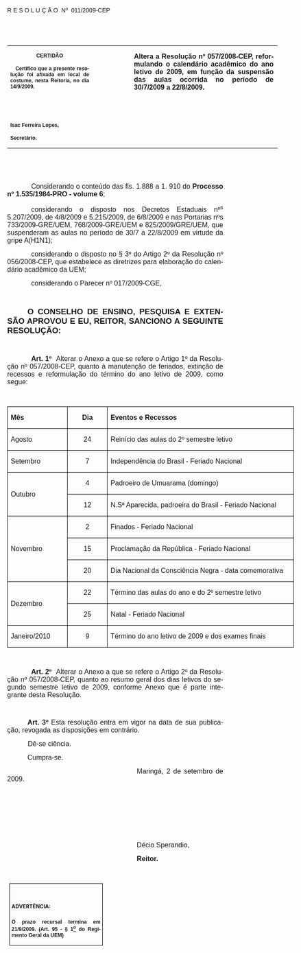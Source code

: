 <body lang=PT-BR link=blue vlink=purple style='tab-interval:35.4pt'>

<div class=Section1>

<p class=MsoTitle><span style='font-family:Arial;mso-bidi-font-family:"Times New Roman";
mso-no-proof:yes'>R E S O L U Ç Ã O<span style='mso-spacerun:yes'> 
</span>Nº<span style='mso-spacerun:yes'>  </span>011/2009-CEP<o:p></o:p></span></p>

<p class=BodyText21><span style='font-size:10.0pt;font-family:Arial;mso-bidi-font-family:
"Times New Roman";mso-no-proof:yes'><o:p>&nbsp;</o:p></span></p>

<p class=BodyText21><span style='font-size:10.0pt;font-family:Arial;mso-bidi-font-family:
"Times New Roman";mso-no-proof:yes'><o:p>&nbsp;</o:p></span></p>

<table class=MsoNormalTable border=0 cellspacing=0 cellpadding=0 width=631
 style='width:473.2pt;border-collapse:collapse;mso-padding-alt:0cm 5.4pt 0cm 5.4pt'>
 <tr style='mso-yfti-irow:0;mso-yfti-firstrow:yes;mso-yfti-lastrow:yes'>
  <td width=196 valign=top style='width:147.15pt;padding:0cm 5.4pt 0cm 5.4pt'>
  <p class=MsoNormal align=center style='text-align:center'><b
  style='mso-bidi-font-weight:normal'><span style='font-size:9.0pt;mso-bidi-font-size:
  10.0pt;font-family:Arial;mso-bidi-font-family:"Times New Roman";mso-no-proof:
  yes'>CERTIDÃO<o:p></o:p></span></b></p>
  <p class=MsoNormal style='text-align:justify'><b style='mso-bidi-font-weight:
  normal'><span style='font-size:9.0pt;mso-bidi-font-size:10.0pt;font-family:
  Arial;mso-bidi-font-family:"Times New Roman";mso-no-proof:yes'><span
  style='mso-spacerun:yes'>   </span>Certifico que a presente resolução foi
  afixada em local de costume, nesta Reitoria, no dia 14/9/2009.<o:p></o:p></span></b></p>
  <p class=MsoNormal><b style='mso-bidi-font-weight:normal'><span
  style='font-size:9.0pt;mso-bidi-font-size:10.0pt;font-family:Arial;
  mso-bidi-font-family:"Times New Roman";mso-no-proof:yes'><o:p>&nbsp;</o:p></span></b></p>
  <p class=MsoNormal><b style='mso-bidi-font-weight:normal'><span
  style='font-size:9.0pt;mso-bidi-font-size:10.0pt;font-family:Arial;
  mso-bidi-font-family:"Times New Roman";mso-no-proof:yes'><o:p>&nbsp;</o:p></span></b></p>
  <p class=MsoNormal><b style='mso-bidi-font-weight:normal'><span
  style='font-size:9.0pt;mso-bidi-font-size:10.0pt;font-family:Arial;
  mso-bidi-font-family:"Times New Roman";mso-no-proof:yes'>Isac Ferreira Lopes,<o:p></o:p></span></b></p>
  <p class=MsoNormal><b style='mso-bidi-font-weight:normal'><span
  style='font-size:9.0pt;mso-bidi-font-size:10.0pt;font-family:Arial;
  mso-bidi-font-family:"Times New Roman";mso-no-proof:yes'>Secretário.<o:p></o:p></span></b></p>
  </td>
  <td width=83 valign=top style='width:62.25pt;padding:0cm 5.4pt 0cm 5.4pt'>
  <p class=MsoNormal style='margin-right:-5.4pt'><b style='mso-bidi-font-weight:
  normal'><span style='font-size:11.0pt;mso-bidi-font-size:10.0pt;font-family:
  Arial;mso-bidi-font-family:"Times New Roman";mso-no-proof:yes'><o:p>&nbsp;</o:p></span></b></p>
  </td>
  <td width=352 valign=top style='width:263.8pt;padding:0cm 5.4pt 0cm 5.4pt'>
  <p class=MsoNormal style='margin-right:1.7pt;text-align:justify'><b
  style='mso-bidi-font-weight:normal'><span style='font-size:12.0pt;font-family:
  Arial;mso-bidi-font-family:"Times New Roman";mso-no-proof:yes'>Altera a
  Resolução nº 057/2008-CEP, reformulando o calendário acadêmico do ano letivo
  de 2009, em função da suspensão das aulas ocorrida no período de 30/7/2009 a
  22/8/2009.<o:p></o:p></span></b></p>
  </td>
 </tr>
</table>

<p class=MsoNormal style='text-align:justify;text-indent:35.45pt'><span
style='font-size:12.0pt;mso-bidi-font-size:10.0pt;font-family:Arial;mso-bidi-font-family:
"Times New Roman";mso-no-proof:yes'><o:p>&nbsp;</o:p></span></p>

<p class=MsoNormal style='text-align:justify;text-indent:35.45pt'><span
style='font-size:12.0pt;mso-bidi-font-size:10.0pt;font-family:Arial;mso-bidi-font-family:
"Times New Roman";mso-no-proof:yes'><o:p>&nbsp;</o:p></span></p>

<p class=MsoNormal style='margin-bottom:6.0pt;text-align:justify;text-indent:
41.95pt;mso-layout-grid-align:none;text-autospace:none'><span style='font-size:
12.0pt;font-family:Arial;mso-no-proof:yes'>Considerando o conteúdo das fls. <st1:metricconverter
ProductID="1.888 a" w:st="on">1.888 a</st1:metricconverter> 1. 910 do <b
style='mso-bidi-font-weight:normal'>Processo nº 1.535/1984-PRO - volume 6</b>;<o:p></o:p></span></p>

<p class=MsoNormal style='margin-bottom:6.0pt;text-align:justify;text-indent:
41.95pt;mso-layout-grid-align:none;text-autospace:none'><span style='font-size:
12.0pt;font-family:Arial;mso-no-proof:yes'>considerando o disposto nos Decretos
Estaduais nº<sup>s</sup> 5.207/2009, de 4/8/2009 e 5.215/2009, de 6/8/2009 e
nas Portarias nºs 733/2009-GRE/UEM, 768/2009-GRE/UEM e 825/2009/GRE/UEM, que
suspenderam as aulas no período de 30/7 a 22/8/2009 em virtude da gripe
A(H1N1);<o:p></o:p></span></p>

<p class=MsoNormal style='margin-bottom:6.0pt;text-align:justify;text-indent:
41.95pt;mso-layout-grid-align:none;text-autospace:none'><span style='font-size:
12.0pt;font-family:Arial;mso-no-proof:yes'>considerando o disposto no § 3º do Artigo
2º da Resolução nº 056/2008-CEP, que estabelece as diretrizes para elaboração
do calendário acadêmico da UEM;<o:p></o:p></span></p>

<p class=MsoNormal style='text-align:justify;text-indent:42.0pt;mso-layout-grid-align:
none;text-autospace:none'><span style='font-size:12.0pt;font-family:Arial;
mso-no-proof:yes'>considerando o Parecer nº 017/2009-CGE,<o:p></o:p></span></p>

<p class=MsoNormal style='text-align:justify'><span style='font-size:12.0pt;
mso-bidi-font-size:10.0pt;font-family:Arial;mso-no-proof:yes'><o:p>&nbsp;</o:p></span></p>

<p class=MsoNormal style='text-align:justify;text-indent:35.45pt'><b
style='mso-bidi-font-weight:normal'><span style='font-size:14.0pt;font-family:
Arial;mso-no-proof:yes'>O CONSELHO DE ENSINO, PESQUISA E EXTENSÃO APROVOU E EU,
REITOR, SANCIONO A SEGUINTE RESOLUÇÃO:<o:p></o:p></span></b></p>

<p class=MsoNormal style='text-align:justify;text-indent:35.45pt'><span
style='font-size:12.0pt;font-family:Arial;mso-no-proof:yes'><o:p>&nbsp;</o:p></span></p>

<p class=MsoNormal style='text-align:justify;text-indent:42.0pt;mso-layout-grid-align:
none;text-autospace:none'><b style='mso-bidi-font-weight:normal'><span
style='font-size:12.0pt;font-family:Arial;mso-no-proof:yes'>Art.&nbsp;1º</span></b><span
style='font-size:12.0pt;font-family:Arial;mso-no-proof:yes'>&nbsp;&nbsp;Alterar
o Anexo a que se refere o Artigo 1º da Resolução nº 057/2008-CEP, quanto à
manutenção de feriados, extinção de recessos e reformulação do término do ano
letivo de 2009, como segue:<o:p></o:p></span></p>

<p class=MsoNormal style='text-align:justify;text-indent:42.0pt;mso-layout-grid-align:
none;text-autospace:none'><span style='font-size:12.0pt;font-family:Arial;
mso-no-proof:yes'><o:p>&nbsp;</o:p></span></p>

<table class=MsoTableGrid border=1 cellspacing=0 cellpadding=0 width=669
 style='width:501.55pt;border-collapse:collapse;border:none;mso-border-alt:
 solid windowtext .5pt;mso-yfti-tbllook:480;mso-padding-alt:0cm 5.4pt 0cm 5.4pt;
 mso-border-insideh:.5pt solid windowtext;mso-border-insidev:.5pt solid windowtext'>
 <thead>
  <tr style='mso-yfti-irow:0;mso-yfti-firstrow:yes'>
   <td width=128 style='width:96.25pt;border:solid windowtext 1.0pt;mso-border-alt:
   solid windowtext .5pt;padding:0cm 5.4pt 0cm 5.4pt'>
   <p class=MsoNormal style='layout-grid-mode:char;text-autospace:ideograph-numeric'><b
   style='mso-bidi-font-weight:normal'><span style='font-size:12.0pt;
   font-family:Arial;mso-no-proof:yes'>Mês<o:p></o:p></span></b></p>
   </td>
   <td width=83 style='width:62.0pt;border:solid windowtext 1.0pt;border-left:
   none;mso-border-left-alt:solid windowtext .5pt;mso-border-alt:solid windowtext .5pt;
   padding:0cm 5.4pt 0cm 5.4pt'>
   <p class=MsoNormal align=center style='text-align:center;layout-grid-mode:
   char;text-autospace:ideograph-numeric'><b style='mso-bidi-font-weight:normal'><span
   style='font-size:12.0pt;font-family:Arial;mso-no-proof:yes'>Dia<o:p></o:p></span></b></p>
   </td>
   <td width=458 style='width:343.3pt;border:solid windowtext 1.0pt;border-left:
   none;mso-border-left-alt:solid windowtext .5pt;mso-border-alt:solid windowtext .5pt;
   padding:0cm 5.4pt 0cm 5.4pt'>
   <p class=MsoNormal style='layout-grid-mode:char;text-autospace:ideograph-numeric'><b
   style='mso-bidi-font-weight:normal'><span style='font-size:12.0pt;
   font-family:Arial;mso-no-proof:yes'>Eventos e Recessos<o:p></o:p></span></b></p>
   </td>
  </tr>
 </thead>
 <tr style='mso-yfti-irow:1'>
  <td width=128 style='width:96.25pt;border:solid windowtext 1.0pt;border-top:
  none;mso-border-top-alt:solid windowtext .5pt;mso-border-alt:solid windowtext .5pt;
  padding:0cm 5.4pt 0cm 5.4pt'>
  <p class=MsoNormal style='layout-grid-mode:char;text-autospace:ideograph-numeric'><span
  style='font-size:12.0pt;font-family:Arial;mso-no-proof:yes'>Agosto<o:p></o:p></span></p>
  </td>
  <td width=83 style='width:62.0pt;border-top:none;border-left:none;border-bottom:
  solid windowtext 1.0pt;border-right:solid windowtext 1.0pt;mso-border-top-alt:
  solid windowtext .5pt;mso-border-left-alt:solid windowtext .5pt;mso-border-alt:
  solid windowtext .5pt;padding:0cm 5.4pt 0cm 5.4pt'>
  <p class=MsoNormal align=center style='text-align:center;layout-grid-mode:
  char;text-autospace:ideograph-numeric'><span style='font-size:12.0pt;
  font-family:Arial;mso-no-proof:yes'>24<o:p></o:p></span></p>
  </td>
  <td width=458 style='width:343.3pt;border-top:none;border-left:none;
  border-bottom:solid windowtext 1.0pt;border-right:solid windowtext 1.0pt;
  mso-border-top-alt:solid windowtext .5pt;mso-border-left-alt:solid windowtext .5pt;
  mso-border-alt:solid windowtext .5pt;padding:0cm 5.4pt 0cm 5.4pt'>
  <p class=MsoNormal style='layout-grid-mode:char;text-autospace:ideograph-numeric'><span
  style='font-size:12.0pt;font-family:Arial;mso-no-proof:yes'>Reinício das
  aulas do 2º semestre letivo<o:p></o:p></span></p>
  </td>
 </tr>
 <tr style='mso-yfti-irow:2'>
  <td width=128 style='width:96.25pt;border:solid windowtext 1.0pt;border-top:
  none;mso-border-top-alt:solid windowtext .5pt;mso-border-alt:solid windowtext .5pt;
  padding:0cm 5.4pt 0cm 5.4pt'>
  <p class=MsoNormal style='layout-grid-mode:char;text-autospace:ideograph-numeric'><span
  style='font-size:12.0pt;font-family:Arial;mso-no-proof:yes'>Setembro<o:p></o:p></span></p>
  </td>
  <td width=83 style='width:62.0pt;border-top:none;border-left:none;border-bottom:
  solid windowtext 1.0pt;border-right:solid windowtext 1.0pt;mso-border-top-alt:
  solid windowtext .5pt;mso-border-left-alt:solid windowtext .5pt;mso-border-alt:
  solid windowtext .5pt;padding:0cm 5.4pt 0cm 5.4pt'>
  <p class=MsoNormal align=center style='text-align:center;layout-grid-mode:
  char;text-autospace:ideograph-numeric'><span style='font-size:12.0pt;
  font-family:Arial;mso-no-proof:yes'>7<o:p></o:p></span></p>
  </td>
  <td width=458 style='width:343.3pt;border-top:none;border-left:none;
  border-bottom:solid windowtext 1.0pt;border-right:solid windowtext 1.0pt;
  mso-border-top-alt:solid windowtext .5pt;mso-border-left-alt:solid windowtext .5pt;
  mso-border-alt:solid windowtext .5pt;padding:0cm 5.4pt 0cm 5.4pt'>
  <p class=MsoNormal style='layout-grid-mode:char;text-autospace:ideograph-numeric'><span
  style='font-size:12.0pt;font-family:Arial;mso-no-proof:yes'>Independência do
  Brasil - Feriado Nacional<o:p></o:p></span></p>
  </td>
 </tr>
 <tr style='mso-yfti-irow:3'>
  <td width=128 rowspan=2 style='width:96.25pt;border:solid windowtext 1.0pt;
  border-top:none;mso-border-top-alt:solid windowtext .5pt;mso-border-alt:solid windowtext .5pt;
  padding:0cm 5.4pt 0cm 5.4pt'>
  <p class=MsoNormal style='layout-grid-mode:char;text-autospace:ideograph-numeric'><span
  style='font-size:12.0pt;font-family:Arial;mso-no-proof:yes'>Outubro<o:p></o:p></span></p>
  </td>
  <td width=83 style='width:62.0pt;border-top:none;border-left:none;border-bottom:
  solid windowtext 1.0pt;border-right:solid windowtext 1.0pt;mso-border-top-alt:
  solid windowtext .5pt;mso-border-left-alt:solid windowtext .5pt;mso-border-alt:
  solid windowtext .5pt;padding:0cm 5.4pt 0cm 5.4pt'>
  <p class=MsoNormal align=center style='text-align:center;layout-grid-mode:
  char;text-autospace:ideograph-numeric'><span style='font-size:12.0pt;
  font-family:Arial;mso-no-proof:yes'>4<o:p></o:p></span></p>
  </td>
  <td width=458 style='width:343.3pt;border-top:none;border-left:none;
  border-bottom:solid windowtext 1.0pt;border-right:solid windowtext 1.0pt;
  mso-border-top-alt:solid windowtext .5pt;mso-border-left-alt:solid windowtext .5pt;
  mso-border-alt:solid windowtext .5pt;padding:0cm 5.4pt 0cm 5.4pt'>
  <p class=MsoNormal style='layout-grid-mode:char;text-autospace:ideograph-numeric'><span
  style='font-size:12.0pt;font-family:Arial;mso-no-proof:yes'>Padroeiro de
  Umuarama (domingo)<o:p></o:p></span></p>
  </td>
 </tr>
 <tr style='mso-yfti-irow:4'>
  <td width=83 style='width:62.0pt;border-top:none;border-left:none;border-bottom:
  solid windowtext 1.0pt;border-right:solid windowtext 1.0pt;mso-border-top-alt:
  solid windowtext .5pt;mso-border-left-alt:solid windowtext .5pt;mso-border-alt:
  solid windowtext .5pt;padding:0cm 5.4pt 0cm 5.4pt'>
  <p class=MsoNormal align=center style='text-align:center;layout-grid-mode:
  char;text-autospace:ideograph-numeric'><span style='font-size:12.0pt;
  font-family:Arial;mso-no-proof:yes'>12<o:p></o:p></span></p>
  </td>
  <td width=458 style='width:343.3pt;border-top:none;border-left:none;
  border-bottom:solid windowtext 1.0pt;border-right:solid windowtext 1.0pt;
  mso-border-top-alt:solid windowtext .5pt;mso-border-left-alt:solid windowtext .5pt;
  mso-border-alt:solid windowtext .5pt;padding:0cm 5.4pt 0cm 5.4pt'>
  <p class=MsoNormal style='layout-grid-mode:char;text-autospace:ideograph-numeric'><span
  style='font-size:12.0pt;font-family:Arial;mso-no-proof:yes'>N.Sª Aparecida,
  padroeira do Brasil - Feriado Nacional<o:p></o:p></span></p>
  </td>
 </tr>
 <tr style='mso-yfti-irow:5'>
  <td width=128 rowspan=3 style='width:96.25pt;border:solid windowtext 1.0pt;
  border-top:none;mso-border-top-alt:solid windowtext .5pt;mso-border-alt:solid windowtext .5pt;
  padding:0cm 5.4pt 0cm 5.4pt'>
  <p class=MsoNormal style='layout-grid-mode:char;text-autospace:ideograph-numeric'><span
  style='font-size:12.0pt;font-family:Arial;mso-no-proof:yes'>Novembro<o:p></o:p></span></p>
  </td>
  <td width=83 style='width:62.0pt;border-top:none;border-left:none;border-bottom:
  solid windowtext 1.0pt;border-right:solid windowtext 1.0pt;mso-border-top-alt:
  solid windowtext .5pt;mso-border-left-alt:solid windowtext .5pt;mso-border-alt:
  solid windowtext .5pt;padding:0cm 5.4pt 0cm 5.4pt'>
  <p class=MsoNormal align=center style='text-align:center;layout-grid-mode:
  char;text-autospace:ideograph-numeric'><span style='font-size:12.0pt;
  font-family:Arial;mso-no-proof:yes'>2<o:p></o:p></span></p>
  </td>
  <td width=458 style='width:343.3pt;border-top:none;border-left:none;
  border-bottom:solid windowtext 1.0pt;border-right:solid windowtext 1.0pt;
  mso-border-top-alt:solid windowtext .5pt;mso-border-left-alt:solid windowtext .5pt;
  mso-border-alt:solid windowtext .5pt;padding:0cm 5.4pt 0cm 5.4pt'>
  <p class=MsoNormal style='layout-grid-mode:char;text-autospace:ideograph-numeric'><span
  style='font-size:12.0pt;font-family:Arial;mso-no-proof:yes'>Finados - Feriado
  Nacional<o:p></o:p></span></p>
  </td>
 </tr>
 <tr style='mso-yfti-irow:6'>
  <td width=83 style='width:62.0pt;border-top:none;border-left:none;border-bottom:
  solid windowtext 1.0pt;border-right:solid windowtext 1.0pt;mso-border-top-alt:
  solid windowtext .5pt;mso-border-left-alt:solid windowtext .5pt;mso-border-alt:
  solid windowtext .5pt;padding:0cm 5.4pt 0cm 5.4pt'>
  <p class=MsoNormal align=center style='text-align:center;layout-grid-mode:
  char;text-autospace:ideograph-numeric'><span style='font-size:12.0pt;
  font-family:Arial;mso-no-proof:yes'>15<o:p></o:p></span></p>
  </td>
  <td width=458 style='width:343.3pt;border-top:none;border-left:none;
  border-bottom:solid windowtext 1.0pt;border-right:solid windowtext 1.0pt;
  mso-border-top-alt:solid windowtext .5pt;mso-border-left-alt:solid windowtext .5pt;
  mso-border-alt:solid windowtext .5pt;padding:0cm 5.4pt 0cm 5.4pt'>
  <p class=MsoNormal style='layout-grid-mode:char;text-autospace:ideograph-numeric'><span
  style='font-size:12.0pt;font-family:Arial;mso-no-proof:yes'>Proclamação da
  República - Feriado Nacional<o:p></o:p></span></p>
  </td>
 </tr>
 <tr style='mso-yfti-irow:7'>
  <td width=83 style='width:62.0pt;border-top:none;border-left:none;border-bottom:
  solid windowtext 1.0pt;border-right:solid windowtext 1.0pt;mso-border-top-alt:
  solid windowtext .5pt;mso-border-left-alt:solid windowtext .5pt;mso-border-alt:
  solid windowtext .5pt;padding:0cm 5.4pt 0cm 5.4pt'>
  <p class=MsoNormal align=center style='text-align:center;layout-grid-mode:
  char;text-autospace:ideograph-numeric'><span style='font-size:12.0pt;
  font-family:Arial;mso-no-proof:yes'>20<o:p></o:p></span></p>
  </td>
  <td width=458 style='width:343.3pt;border-top:none;border-left:none;
  border-bottom:solid windowtext 1.0pt;border-right:solid windowtext 1.0pt;
  mso-border-top-alt:solid windowtext .5pt;mso-border-left-alt:solid windowtext .5pt;
  mso-border-alt:solid windowtext .5pt;padding:0cm 5.4pt 0cm 5.4pt'>
  <p class=MsoNormal style='layout-grid-mode:char;text-autospace:ideograph-numeric'><span
  style='font-size:12.0pt;font-family:Arial;mso-no-proof:yes'>Dia Nacional da
  Consciência Negra - data comemorativa<o:p></o:p></span></p>
  </td>
 </tr>
 <tr style='mso-yfti-irow:8'>
  <td width=128 rowspan=2 style='width:96.25pt;border:solid windowtext 1.0pt;
  border-top:none;mso-border-top-alt:solid windowtext .5pt;mso-border-alt:solid windowtext .5pt;
  padding:0cm 5.4pt 0cm 5.4pt'>
  <p class=MsoNormal style='layout-grid-mode:char;text-autospace:ideograph-numeric'><span
  style='font-size:12.0pt;font-family:Arial;mso-no-proof:yes'>Dezembro<o:p></o:p></span></p>
  </td>
  <td width=83 style='width:62.0pt;border-top:none;border-left:none;border-bottom:
  solid windowtext 1.0pt;border-right:solid windowtext 1.0pt;mso-border-top-alt:
  solid windowtext .5pt;mso-border-left-alt:solid windowtext .5pt;mso-border-alt:
  solid windowtext .5pt;padding:0cm 5.4pt 0cm 5.4pt'>
  <p class=MsoNormal align=center style='text-align:center;layout-grid-mode:
  char;text-autospace:ideograph-numeric'><span style='font-size:12.0pt;
  font-family:Arial;mso-no-proof:yes'>22<o:p></o:p></span></p>
  </td>
  <td width=458 style='width:343.3pt;border-top:none;border-left:none;
  border-bottom:solid windowtext 1.0pt;border-right:solid windowtext 1.0pt;
  mso-border-top-alt:solid windowtext .5pt;mso-border-left-alt:solid windowtext .5pt;
  mso-border-alt:solid windowtext .5pt;padding:0cm 5.4pt 0cm 5.4pt'>
  <p class=MsoNormal style='layout-grid-mode:char;text-autospace:ideograph-numeric'><span
  style='font-size:12.0pt;font-family:Arial;mso-no-proof:yes'>Término das aulas
  do ano e do 2º semestre letivo<o:p></o:p></span></p>
  </td>
 </tr>
 <tr style='mso-yfti-irow:9'>
  <td width=83 style='width:62.0pt;border-top:none;border-left:none;border-bottom:
  solid windowtext 1.0pt;border-right:solid windowtext 1.0pt;mso-border-top-alt:
  solid windowtext .5pt;mso-border-left-alt:solid windowtext .5pt;mso-border-alt:
  solid windowtext .5pt;padding:0cm 5.4pt 0cm 5.4pt'>
  <p class=MsoNormal align=center style='text-align:center;layout-grid-mode:
  char;text-autospace:ideograph-numeric'><span style='font-size:12.0pt;
  font-family:Arial;mso-no-proof:yes'>25<o:p></o:p></span></p>
  </td>
  <td width=458 style='width:343.3pt;border-top:none;border-left:none;
  border-bottom:solid windowtext 1.0pt;border-right:solid windowtext 1.0pt;
  mso-border-top-alt:solid windowtext .5pt;mso-border-left-alt:solid windowtext .5pt;
  mso-border-alt:solid windowtext .5pt;padding:0cm 5.4pt 0cm 5.4pt'>
  <p class=MsoNormal style='layout-grid-mode:char;text-autospace:ideograph-numeric'><span
  style='font-size:12.0pt;font-family:Arial;mso-no-proof:yes'>Natal - Feriado
  Nacional<o:p></o:p></span></p>
  </td>
 </tr>
 <tr style='mso-yfti-irow:10;mso-yfti-lastrow:yes'>
  <td width=128 style='width:96.25pt;border:solid windowtext 1.0pt;border-top:
  none;mso-border-top-alt:solid windowtext .5pt;mso-border-alt:solid windowtext .5pt;
  padding:0cm 5.4pt 0cm 5.4pt'>
  <p class=MsoNormal style='layout-grid-mode:char;text-autospace:ideograph-numeric'><span
  style='font-size:12.0pt;font-family:Arial;mso-no-proof:yes'>Janeiro/2010<o:p></o:p></span></p>
  </td>
  <td width=83 style='width:62.0pt;border-top:none;border-left:none;border-bottom:
  solid windowtext 1.0pt;border-right:solid windowtext 1.0pt;mso-border-top-alt:
  solid windowtext .5pt;mso-border-left-alt:solid windowtext .5pt;mso-border-alt:
  solid windowtext .5pt;padding:0cm 5.4pt 0cm 5.4pt'>
  <p class=MsoNormal align=center style='text-align:center;layout-grid-mode:
  char;text-autospace:ideograph-numeric'><span style='font-size:12.0pt;
  font-family:Arial;mso-no-proof:yes'>9<o:p></o:p></span></p>
  </td>
  <td width=458 style='width:343.3pt;border-top:none;border-left:none;
  border-bottom:solid windowtext 1.0pt;border-right:solid windowtext 1.0pt;
  mso-border-top-alt:solid windowtext .5pt;mso-border-left-alt:solid windowtext .5pt;
  mso-border-alt:solid windowtext .5pt;padding:0cm 5.4pt 0cm 5.4pt'>
  <p class=MsoNormal style='layout-grid-mode:char;text-autospace:ideograph-numeric'><span
  style='font-size:12.0pt;font-family:Arial;mso-no-proof:yes'>Término do ano
  letivo de 2009 e dos exames finais<o:p></o:p></span></p>
  </td>
 </tr>
</table>

<p class=MsoNormal style='text-align:justify;text-indent:54.0pt'><span
style='font-size:12.0pt;font-family:Arial;mso-no-proof:yes'><o:p>&nbsp;</o:p></span></p>

<p class=MsoNormal style='text-align:justify;text-indent:42.0pt;mso-layout-grid-align:
none;text-autospace:none'><b style='mso-bidi-font-weight:normal'><span
style='font-size:12.0pt;font-family:Arial;mso-no-proof:yes'>Art.&nbsp;2º</span></b><span
style='font-size:12.0pt;font-family:Arial;mso-no-proof:yes'>&nbsp;&nbsp;Alterar
o Anexo a que se refere o Artigo 2º da Resolução nº 057/2008-CEP, quanto ao
resumo geral dos dias letivos do segundo semestre letivo de 2009, conforme
Anexo<span style='color:red'> </span>que é parte integrante desta Resolução.<o:p></o:p></span></p>

<p class=MsoNormal style='margin-bottom:3.0pt;text-align:justify;text-indent:
35.45pt'><b style='mso-bidi-font-weight:normal'><span style='font-size:12.0pt;
font-family:Arial;mso-fareast-language:EN-US;mso-no-proof:yes'><o:p>&nbsp;</o:p></span></b></p>

<p class=MsoNormal style='margin-bottom:3.0pt;text-align:justify;text-indent:
35.45pt'><b style='mso-bidi-font-weight:normal'><span style='font-size:12.0pt;
font-family:Arial;mso-fareast-language:EN-US;mso-no-proof:yes'>Art. 3º </span></b><span
style='font-size:12.0pt;font-family:Arial;mso-fareast-language:EN-US;
mso-no-proof:yes'>Esta resolução entra em vigor na data de sua publicação,
revogada as disposições em contrário.<o:p></o:p></span></p>

<p class=MsoNormal style='margin-bottom:3.0pt;text-align:justify;text-indent:
36.0pt'><span style='font-size:12.0pt;font-family:Arial;mso-fareast-language:
EN-US;mso-no-proof:yes'>Dê-se ciência.<o:p></o:p></span></p>

<p class=MsoNormal style='margin-bottom:3.0pt;text-align:justify;text-indent:
35.45pt'><span style='font-size:12.0pt;font-family:Arial;mso-fareast-language:
EN-US;mso-no-proof:yes'>Cumpra-se.<o:p></o:p></span></p>

<p class=MsoNormal style='text-align:justify;text-indent:8.0cm'><span
style='font-size:12.0pt;mso-bidi-font-size:10.0pt;font-family:Arial;mso-bidi-font-family:
"Times New Roman";mso-no-proof:yes'>Maringá, 2 de setembro de 2009.<o:p></o:p></span></p>

<p class=MsoNormal style='text-align:justify;text-indent:8.0cm'><b
style='mso-bidi-font-weight:normal'><span style='font-size:12.0pt;mso-bidi-font-size:
10.0pt;font-family:Arial;mso-bidi-font-family:"Times New Roman";mso-no-proof:
yes'><o:p>&nbsp;</o:p></span></b></p>

<p class=MsoNormal style='text-align:justify;text-indent:8.0cm'><b
style='mso-bidi-font-weight:normal'><span style='font-family:Arial;mso-bidi-font-family:
"Times New Roman";mso-no-proof:yes'><o:p>&nbsp;</o:p></span></b></p>

<p class=MsoNormal style='text-align:justify;text-indent:8.0cm'><b
style='mso-bidi-font-weight:normal'><span style='font-family:Arial;mso-bidi-font-family:
"Times New Roman";mso-no-proof:yes'><o:p>&nbsp;</o:p></span></b></p>

<p class=MsoNormal style='text-align:justify;text-indent:8.0cm'><b
style='mso-bidi-font-weight:normal'><span style='font-family:Arial;mso-bidi-font-family:
"Times New Roman";mso-no-proof:yes'><o:p>&nbsp;</o:p></span></b></p>

<p class=MsoNormal style='text-align:justify;text-indent:8.0cm'><span
style='font-size:12.0pt;font-family:Arial;mso-bidi-font-family:"Times New Roman";
mso-no-proof:yes'>Décio Sperandio,<o:p></o:p></span></p>

<p class=MsoNormal style='text-align:justify;text-indent:8.0cm;tab-stops:8.0cm 276.45pt'><b
style='mso-bidi-font-weight:normal'><span style='font-size:12.0pt;font-family:
Arial;mso-bidi-font-family:"Times New Roman";mso-no-proof:yes'>Reitor.<o:p></o:p></span></b></p>

<p class=MsoNormal style='text-align:justify;text-indent:8.0cm;tab-stops:8.0cm 276.45pt'><b
style='mso-bidi-font-weight:normal'><span style='font-size:12.0pt;font-family:
Arial;mso-bidi-font-family:"Times New Roman";mso-no-proof:yes'><o:p>&nbsp;</o:p></span></b></p>

<table class=MsoNormalTable border=1 cellspacing=0 cellpadding=0
 style='margin-left:3.5pt;border-collapse:collapse;border:none;mso-border-alt:
 solid windowtext .5pt;mso-padding-alt:0cm 3.5pt 0cm 3.5pt;mso-border-insideh:
 .5pt solid windowtext;mso-border-insidev:.5pt solid windowtext'>
 <tr style='mso-yfti-irow:0;mso-yfti-firstrow:yes;mso-yfti-lastrow:yes'>
  <td width=207 valign=top style='width:155.6pt;border:solid windowtext 1.0pt;
  mso-border-alt:solid windowtext .5pt;padding:0cm 3.5pt 0cm 3.5pt'>
  <h1><span style='font-size:9.0pt;mso-bidi-font-size:10.0pt;mso-no-proof:yes'>ADVERTÊNCIA:<o:p></o:p></span></h1>
  <p class=MsoNormal style='text-align:justify'><b style='mso-bidi-font-weight:
  normal'><span style='font-size:9.0pt;mso-bidi-font-size:10.0pt;font-family:
  Arial;mso-bidi-font-family:"Times New Roman";mso-no-proof:yes'>O prazo
  recursal termina em 21/9/2009. (Art. 95 - § 1<u><sup>o</sup></u> do Regimento
  Geral da UEM)</span></b><span style='font-size:9.0pt;mso-bidi-font-size:10.0pt;
  font-family:Arial;mso-bidi-font-family:"Times New Roman";mso-no-proof:yes'><o:p></o:p></span></p>
  </td>
 </tr>
</table>

<p class=MsoNormal style='text-align:justify;text-indent:10.0cm'><span
style='mso-no-proof:yes'><o:p>&nbsp;</o:p></span></p>

<span style='font-size:10.0pt;font-family:"Times New Roman";mso-fareast-font-family:
"Times New Roman";mso-ansi-language:PT-BR;mso-fareast-language:PT-BR;
mso-bidi-language:AR-SA;mso-no-proof:yes'><br clear=all style='mso-special-character:
line-break;page-break-before:always'>
</span>

<p class=MsoNormal style='text-align:justify;text-autospace:ideograph-numeric'><span
style='mso-no-proof:yes'><o:p>&nbsp;</o:p></span></p>

<p class=MsoNormal style='text-align:justify;text-indent:10.0cm'><span
style='mso-no-proof:yes'><o:p>&nbsp;</o:p></span></p>

</div>

</body>
